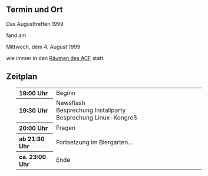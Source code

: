 <h2>Termin und Ort</h2>
 <p>
 Das Augusttreffen 1999 
 
 fand am 
 </p>
 Mittwoch, dem 4. August 1999
 <p> wie immer in den <a href="../treffpunkt.html">Räumen des ACF</a> statt.</p>
 <h2>Zeitplan</h2>
 <table width="100%" align="center" style="margin-left:20pt;">
 <tr>
	 <th align="left" width="20%">19:00 Uhr</th>
	 <td align="left" width="80%">Beginn</td>
	</tr>
 <tr>
	 <th align="left" width="20%">19:30 Uhr</th>
	 <td align="left" width="80%">Newsflash<br>Besprechung Installparty<br>Besprechung Linux-Kongreß</td>
	</tr>
 <tr>
	 <th align="left" width="20%">20:00 Uhr</th>
	 <td align="left" width="80%">Fragen</td>
	</tr>
 <tr>
	 <th align="left" width="20%">ab 21:30 Uhr</th>
	 <td align="left" width="80%">Fortsetzung im Biergarten...</td>
	</tr>
 <tr>
	 <th align="left" width="20%">ca. 23:00 Uhr</th>
	 <td align="left" width="80%">Ende</td>
	</tr>
 </table>